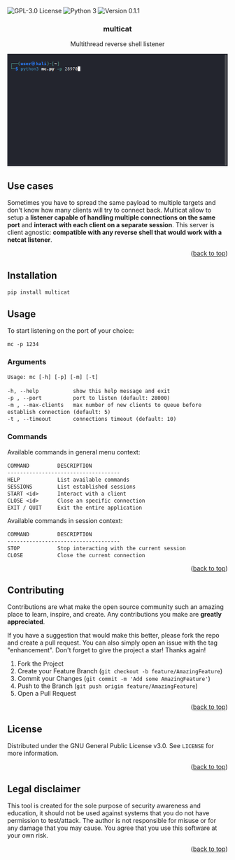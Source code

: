 <!-- PROJECT SHIELDS -->
![[GPL-3.0 License](https://github.com/r3nt0n)](https://img.shields.io/badge/license-GPL%203.0-brightgreen.svg)
![[Python 3](https://github.com/r3nt0n)](http://img.shields.io/badge/python-3-blue.svg)
![[Version 0.1.1](https://github.com/r3nt0n)](http://img.shields.io/badge/version-0.1.1-orange.svg)

<div align="center">
  <h3 align="center">multicat</h3>
  <p align="center">
    Multithread reverse shell listener
  </p>
</div>


<!-- ABOUT THE PROJECT -->
<p align="center"><img src="https://github.com/r3nt0n/multicat/blob/master/img/mc.gif" /></p>  

## Use cases
Sometimes you have to spread the same payload to multiple targets and don't know how many clients will try to connect back. Multicat allow to setup a **listener capable of handling multiple connections on the same port** and **interact with each client on a separate session**. This server is client agnostic: **compatible with any reverse shell that would work with a netcat listener**.


<p align="right">(<a href="#top">back to top</a>)</p>


<!-- INSTALLATION -->
## Installation
```commandline
pip install multicat
```

<!-- USAGE EXAMPLES -->
## Usage

To start listening on the port of your choice:
```commandline
mc -p 1234
```

### Arguments

```commandline
Usage: mc [-h] [-p] [-m] [-t]

-h, --help           show this help message and exit
-p , --port          port to listen (default: 28000)
-m , --max-clients   max number of new clients to queue before establish connection (default: 5)
-t , --timeout       connections timeout (default: 10)
```

### Commands
Available commands in general menu context:
```commandline
COMMAND         DESCRIPTION
------------------------------------
HELP            List available commands
SESSIONS        List established sessions
START <id>      Interact with a client
CLOSE <id>      Close an specific connection
EXIT / QUIT     Exit the entire application
```

Available commands in session context:
````commandline
COMMAND         DESCRIPTION
------------------------------------
STOP            Stop interacting with the current session
CLOSE           Close the current connection
````

<p align="right">(<a href="#top">back to top</a>)</p>


<!-- CONTRIBUTING -->
## Contributing

Contributions are what make the open source community such an amazing place to learn, inspire, and create. Any contributions you make are **greatly appreciated**.

If you have a suggestion that would make this better, please fork the repo and create a pull request. You can also simply open an issue with the tag "enhancement".
Don't forget to give the project a star! Thanks again!

1. Fork the Project
2. Create your Feature Branch (`git checkout -b feature/AmazingFeature`)
3. Commit your Changes (`git commit -m 'Add some AmazingFeature'`)
4. Push to the Branch (`git push origin feature/AmazingFeature`)
5. Open a Pull Request

<p align="right">(<a href="#top">back to top</a>)</p>


<!-- LICENSE -->
## License

Distributed under the GNU General Public License v3.0. See `LICENSE` for more information.

<p align="right">(<a href="#top">back to top</a>)</p>



<!-- LEGAL DISCLAIMER -->
## Legal disclaimer
This tool is created for the sole purpose of security awareness and education, it should not be used against systems that you do not have permission to test/attack. The author is not responsible for misuse or for any damage that you may cause. You agree that you use this software at your own risk.

<p align="right">(<a href="#top">back to top</a>)</p>


